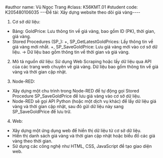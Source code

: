 #author name: Vũ Ngọc Trang
#class: K56KMT.01
#student code: K205480106035
---Đề tài: Xây dựng website theo dõi giá vàng----

1. Cơ sở dữ liệu:

- Bảng: GoldPrice: Lưu thông tin về giá vàng, bao gồm ID (PK), thời gian, giá vàng.
- Stored Procedures (SP_):
  +, SP_GetLatestGoldPrices: Lấy thông tin về giá vàng mới nhất.
  +, SP_SaveGoldPrice: Lưu giá vàng mới vào cơ sở dữ liệu.
-> Dữ liệu bao gồm thông tin về thời gian và giá vàng.
  
2. Mô tả nguồn dữ liệu:
Sử dụng Web Scraping hoặc lấy dữ liệu qua API của các trang web chuyên về giá vàng.
Dữ liệu bao gồm thông tin về giá vàng và thời gian cập nhật.

3. Node-RED:
- Xây dựng một chu trình trong Node-RED để tự động gọi Stored Procedure SP_SaveGoldPrice để lưu giá vàng vào cơ sở dữ liệu.
- Node-RED sẽ gọi API Python (hoặc một dịch vụ khác) để lấy dữ liệu giá vàng và thời gian cập nhật, sau đó gửi dữ liệu này sang SP_SaveGoldPrice để lưu trữ.
  
4. Web:
- Xây dựng một ứng dụng web để hiển thị dữ liệu từ cơ sở dữ liệu.
- Hiển thị danh sách giá vàng và thời gian cập nhật hoặc biểu đồ các giá vàng theo thời gian.
- Sử dụng các công nghệ như HTML, CSS, JavaScript để tạo giao diện web.
